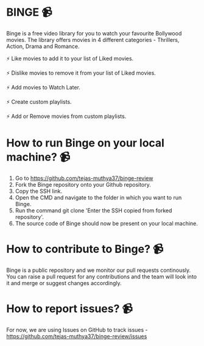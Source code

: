 # BINGE 📹

Binge is a free video library for you to watch your favourite Bollywood movies.
The library offers movies in 4 different categories - Thrillers, Action, Drama and Romance.

⚡ Like movies to add it to your list of Liked movies.

⚡ Dislike movies to remove it from your list of Liked movies.

⚡ Add movies to Watch Later.

⚡ Create custom playlists.

⚡ Add or Remove movies from custom playlists.

# How to run Binge on your local machine? 📹

1. Go to https://github.com/tejas-muthya37/binge-review
2. Fork the Binge repository onto your Github repository.
3. Copy the SSH link.
4. Open the CMD and navigate to the folder in which you want to run Binge.
5. Run the command git clone 'Enter the SSH copied from forked repository'.
6. The source code of Binge should now be present on your local machine.


# How to contribute to Binge? 📹

Binge is a public repository and we monitor our pull requests continously. You can raise a pull request for any contributions and the team will look into it and merge or suggest changes accordingly.

# How to report issues? 📹
For now, we are using Issues on GitHub to track issues - https://github.com/tejas-muthya37/binge-review/issues
